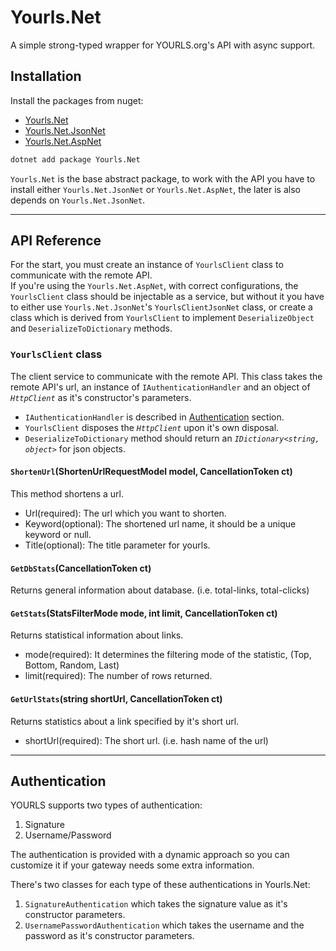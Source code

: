 # Yourls.Net
A simple strong-typed wrapper for YOURLS.org's API with async support.

## Installation
Install the packages from nuget:
* [Yourls.Net](https://www.nuget.org/packages/Yourls.Net/)
* [Yourls.Net.JsonNet](https://www.nuget.org/packages/Yourls.Net.JsonNet/)
* [Yourls.Net.AspNet](https://www.nuget.org/packages/Yourls.Net.AspNet/)

```bash
dotnet add package Yourls.Net
```

`Yourls.Net` is the base abstract package, to work with the API you have to install either `Yourls.Net.JsonNet` or 
`Yourls.Net.AspNet`, the later is also depends on `Yourls.Net.JsonNet`.

---
## API Reference

For the start, you must create an instance of `YourlsClient` class to communicate with the remote API.  
If you're using the `Yourls.Net.AspNet`, with correct configurations, the `YourlsClient` class should be injectable as a service, but without it you have to either use `Yourls.Net.JsonNet`'s `YourlsClientJsonNet` class, or create a class which is derived from `YourlsClient` to implement `DeserializeObject` and `DeserializeToDictionary` methods.

### `YourlsClient` class
The client service to communicate with the remote API.
This class takes the remote API's url, an instance of `IAuthenticationHandler` and an object of *`HttpClient`* as it's constructor's parameters.

* `IAuthenticationHandler` is described in [Authentication](#Authentication) section.
* `YourlsClient` disposes the *`HttpClient`* upon it's own disposal.
* `DeserializeToDictionary` method should return an *`IDictionary<string, object>`* for json objects.


#### `ShortenUrl`(ShortenUrlRequestModel model, CancellationToken ct)
This method shortens a url.

* Url(required): The url which you want to shorten.
* Keyword(optional): The shortened url name, it should be a unique keyword or null.
* Title(optional): The title parameter for yourls.

#### `GetDbStats`(CancellationToken ct)
Returns general information about database. (i.e. total-links, total-clicks)

#### `GetStats`(StatsFilterMode mode, int limit, CancellationToken ct)
Returns statistical information about links.

* mode(required): It determines the filtering mode of the statistic, (Top, Bottom, Random, Last)
* limit(required): The number of rows returned.

#### `GetUrlStats`(string shortUrl, CancellationToken ct)
Returns statistics about a link specified by it's short url.

* shortUrl(required): The short url. (i.e. hash name of the url)


---
## Authentication
YOURLS supports two types of authentication:
1) Signature
2) Username/Password

The authentication is provided with a dynamic approach so you can customize it if your gateway needs some extra information.

There's two classes for each type of these authentications in Yourls.Net:
1) `SignatureAuthentication` which takes the signature value as it's constructor parameters.
2) `UsernamePasswordAuthentication` which takes the username and the password as it's constructor parameters.
